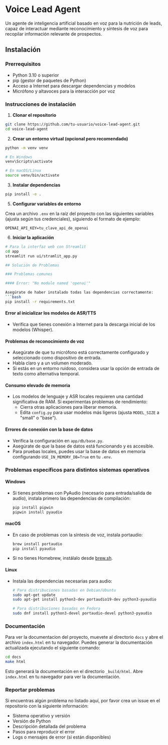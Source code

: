 # Voice Lead Agent

Un agente de inteligencia artificial basado en voz para la nutrición de leads, capaz de interactuar mediante reconocimiento y síntesis de voz para recopilar información relevante de prospectos.

## Instalación

### Prerrequisitos

- Python 3.10 o superior
- pip (gestor de paquetes de Python)
- Acceso a Internet para descargar dependencias y modelos
- Micrófono y altavoces para la interacción por voz

### Instrucciones de instalación

1. **Clonar el repositorio**

```bash
git clone https://github.com/tu-usuario/voice-lead-agent.git
cd voice-lead-agent
```

2. **Crear un entorno virtual (opcional pero recomendado)**

```bash
python -m venv venv

# En Windows
venv\Scripts\activate

# En macOS/Linux
source venv/bin/activate
```

3. **Instalar dependencias**

```bash
pip install -e .
```

5. **Configurar variables de entorno**

Crea un archivo `.env` en la raíz del proyecto con las siguientes variables (ajusta según tus credenciales), siguiendo el formato de ejemplo:

```
OPENAI_API_KEY=tu_clave_api_de_openai
```

6. **Iniciar la aplicación**

```bash
# Para la interfaz web con Streamlit
cd app
streamlit run ui/stramlit_app.py

## Solución de Problemas

### Problemas comunes

#### Error: "No module named 'openai'"

Asegúrate de haber instalado todas las dependencias correctamente:
```bash
pip install -r requirements.txt
```

#### Error al inicializar los modelos de ASR/TTS

- Verifica que tienes conexión a Internet para la descarga inicial de los modelos (Whisper).


#### Problemas de reconocimiento de voz

- Asegúrate de que tu micrófono está correctamente configurado y seleccionado como dispositivo de entrada.
- Habla claro y a un volumen moderado.
- Si estás en un entorno ruidoso, considera usar la opción de entrada de texto como alternativa temporal.

#### Consumo elevado de memoria

- Los modelos de lenguaje y ASR locales requieren una cantidad significativa de RAM. Si experimentas problemas de rendimiento:
  - Cierra otras aplicaciones para liberar memoria.
  - Edita `config.py` para usar modelos más ligeros (ajusta `MODEL_SIZE` a "small" o "base").


#### Errores de conexión con la base de datos

- Verifica la configuración en `app/db/base.py`.
- Asegúrate de que la base de datos está funcionando y es accesible.
- Para pruebas locales, puedes usar la base de datos en memoria configurando `USE_IN_MEMORY_DB=True` en tu `.env`.

### Problemas específicos para distintos sistemas operativos

#### Windows
- Si tienes problemas con PyAudio (necesario para entrada/salida de audio), instala primero las dependencias de compilación:
  ```bash
  pip install pipwin
  pipwin install pyaudio
  ```

#### macOS
- En caso de problemas con la síntesis de voz, instala portaudio:
  ```bash
  brew install portaudio
  pip install pyaudio
  ```
- Si no tienes Homebrew, instálalo desde [brew.sh](https://brew.sh/).

#### Linux
- Instala las dependencias necesarias para audio:
  ```bash
  # Para distribuciones basadas en Debian/Ubuntu
  sudo apt-get update
  sudo apt-get install python3-dev portaudio19-dev python3-pyaudio
  
  # Para distribuciones basadas en Fedora
  sudo dnf install python3-devel portaudio-devel python3-pyaudio
  ```

### Documentación
Para ver la documentacion del proyecto, muevete al directorio `docs` y abre el archivo `index.html` en tu navegador.
Puedes generar la documentación actualizada ejecutando el siguiente comando:

```bash
cd docs
make html
```
Esto generará la documentación en el directorio `_build/html`. Abre `index.html` en tu navegador para ver la documentación.

### Reportar problemas

Si encuentras algún problema no listado aquí, por favor crea un issue en el repositorio con la siguiente información:
- Sistema operativo y versión
- Versión de Python
- Descripción detallada del problema
- Pasos para reproducir el error
- Logs o mensajes de error (si están disponibles)